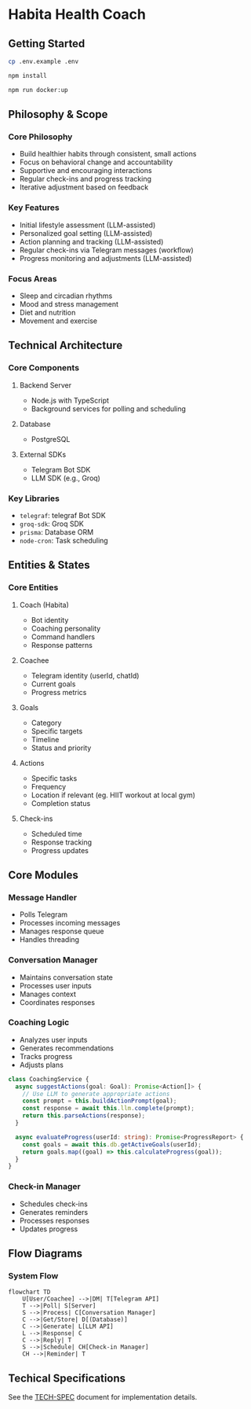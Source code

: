 # Habita Health Coach

## Getting Started

```bash
cp .env.example .env

npm install
```

```bash
npm run docker:up
```

## Philosophy & Scope

### Core Philosophy

- Build healthier habits through consistent, small actions
- Focus on behavioral change and accountability
- Supportive and encouraging interactions
- Regular check-ins and progress tracking
- Iterative adjustment based on feedback

### Key Features

- Initial lifestyle assessment (LLM-assisted)
- Personalized goal setting (LLM-assisted)
- Action planning and tracking (LLM-assisted)
- Regular check-ins via Telegram messages (workflow)
- Progress monitoring and adjustments (LLM-assisted)

### Focus Areas

- Sleep and circadian rhythms
- Mood and stress management
- Diet and nutrition
- Movement and exercise

## Technical Architecture

### Core Components

1. Backend Server

   - Node.js with TypeScript
   - Background services for polling and scheduling

2. Database

   - PostgreSQL

3. External SDKs
   - Telegram Bot SDK
   - LLM SDK (e.g., Groq)

### Key Libraries

- `telegraf`: telegraf Bot SDK
- `groq-sdk`: Groq SDK
- `prisma`: Database ORM
- `node-cron`: Task scheduling

## Entities & States

### Core Entities

1. Coach (Habita)

   - Bot identity
   - Coaching personality
   - Command handlers
   - Response patterns

2. Coachee

   - Telegram identity (userId, chatId)
   - Current goals
   - Progress metrics

3. Goals

   - Category
   - Specific targets
   - Timeline
   - Status and priority

4. Actions

   - Specific tasks
   - Frequency
   - Location if relevant (eg. HIIT workout at local gym)
   - Completion status

5. Check-ins
   - Scheduled time
   - Response tracking
   - Progress updates

## Core Modules

### Message Handler

- Polls Telegram
- Processes incoming messages
- Manages response queue
- Handles threading

### Conversation Manager

- Maintains conversation state
- Processes user inputs
- Manages context
- Coordinates responses

### Coaching Logic

- Analyzes user inputs
- Generates recommendations
- Tracks progress
- Adjusts plans

```typescript
class CoachingService {
  async suggestActions(goal: Goal): Promise<Action[]> {
    // Use LLM to generate appropriate actions
    const prompt = this.buildActionPrompt(goal);
    const response = await this.llm.complete(prompt);
    return this.parseActions(response);
  }

  async evaluateProgress(userId: string): Promise<ProgressReport> {
    const goals = await this.db.getActiveGoals(userId);
    return goals.map((goal) => this.calculateProgress(goal));
  }
}
```

### Check-in Manager

- Schedules check-ins
- Generates reminders
- Processes responses
- Updates progress

## Flow Diagrams

### System Flow

```mermaid
flowchart TD
    U[User/Coachee] -->|DM| T[Telegram API]
    T -->|Poll| S[Server]
    S -->|Process| C[Conversation Manager]
    C -->|Get/Store| D[(Database)]
    C -->|Generate| L[LLM API]
    L -->|Response| C
    C -->|Reply| T
    S -->|Schedule| CH[Check-in Manager]
    CH -->|Reminder| T
```

## Techical Specifications

See the [TECH-SPEC](https://github.com/TheodoreChuang/habita/blob/main/TECH-SPEC.md) document for implementation details.
